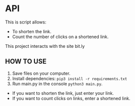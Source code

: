 # API
This is script allows:
 * To shorten the link.
 * Count the number of clicks on a shortened link.
 
This project interacts with the site bit.ly

## HOW TO USE
1. Save files on your computer.
1. Install dependencies: ```pip3 install -r requirements.txt ```
1. Run main.py in the console ```python3 main.py```.
  * If you want to shorten the link, just enter your link.
  * If you want to count clicks on links, enter a shortened link.
